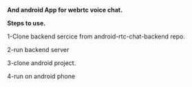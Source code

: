 <p><strong>And android App for webrtc voice chat.</strong></p>
<p><strong>Steps to use.</strong></p>
<p>1-Clone backend sercice from android-rtc-chat-backend repo.</p>
<p>2-run backend server</p>
<p>3-clone android project.</p>
<p>4-run on android phone</p>

